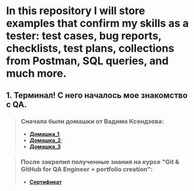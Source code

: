 # In this repository I will store examples that confirm my skills as a tester: test cases, bug reports, checklists, test plans, collections from Postman, SQL queries, and much more.




## 1. Терминал! С него началось мое знакомство с QA.

> ### Сначала были домашки от Вадима Ксендзова: 
>- [**Домашка_1**](http://example.com/link "Я ссылка");
>- [**Домашка_2**](http://example.com/link "Я ссылка");
>- [**Домашка_3**](http://example.com/link "Я ссылка")

>### После  закрепил полученные знания на курсе "Git & GitHub for QA Engineer + portfolio creation":
>- [**Cертификат**](https://www.udemy.com/certificate/UC-38672ec9-d000-4a90-9e41-ac2f58d62c39/)

